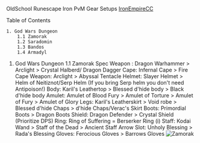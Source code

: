 OldSchool Runescape
Iron PvM Gear Setups
[IronEmpireCC](https://discord.com/invite/ironempire)

Table of Contents

    1. God Wars Dungeon
        1.1 Zamorak
        1.2 Saradomin
        1.3 Bandos
        1.4 Armadyl

1. God Wars Dungeon
    1.1 Zamorak
        Spec Weapon : Dragon Warhammer > Arclight > Crystal Halberd/    Dragon Dagger
        Cape: Infernal Cape  > Fire Cape 
        Weapon: Arclight > Abyssal Tentacle
        Helmet: Slayer Helmet > Helm of Neitiznot/Serp Helm (If you bring Serp helm you don't need Antipoison!)
        Body: Karil's Leathertop > Blessed d'hide body > Black d'hide body
        Amulet:  Amulet of Blood Fury > Amulet of Torture > Amulet of Fury > Amulet of Glory
        Legs: Karil's Leatherskirt > Void robe > Blessed d'hide Chaps > d'hide Chaps/Verac's Skirt
        Boots: Primordial Boots > Dragon Boots
        Shield: Dragon Defender > Crystal Shield (Prioritize DPS)
        Ring: Ring of Suffering = Berserker Ring (i)
        Staff: Kodai Wand > Staff of the Dead > Ancient Staff
        Arrow Slot: Unholy Blessing > Rada's Blessing
        Gloves: Ferocious Gloves > Barrows Gloves
        ![Zamorak](https://i.imgur.com/KMdFBA3.png)

